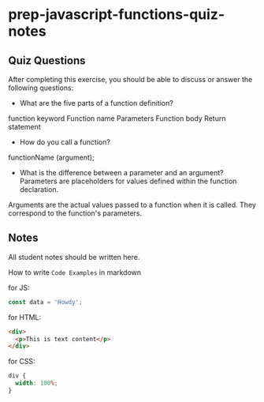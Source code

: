 # prep-javascript-functions-quiz-notes

## Quiz Questions

After completing this exercise, you should be able to discuss or answer the following questions:

- What are the five parts of a function definition?

function keyword
Function name
Parameters
Function body
Return statement

- How do you call a function?

functionName (argument);

- What is the difference between a parameter and an argument?
  Parameters are placeholders for values defined within the function declaration.

Arguments are the actual values passed to a function when it is called. They correspond to the function's parameters.

## Notes

All student notes should be written here.

How to write `Code Examples` in markdown

for JS:

```javascript
const data = 'Howdy';
```

for HTML:

```html
<div>
  <p>This is text content</p>
</div>
```

for CSS:

```css
div {
  width: 100%;
}
```
